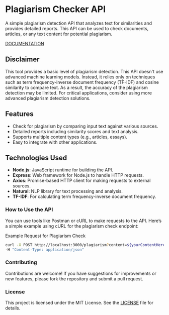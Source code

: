 # Plagiarism Checker API

A simple plagiarism detection API that analyzes text for similarities and provides detailed reports. This API can be used to check documents, articles, or any text content for potential plagiarism.

[DOCUMENTATION](DOCUMENTATION/README.md)

## Disclaimer

This tool provides a basic level of plagiarism detection. This API doesn't use advanced machine learning models. Instead, it relies only on techniques such as term frequency-inverse document frequency (TF-IDF) and cosine similarity to compare text. As a result, the accuracy of the plagiarism detection may be limited. For critical applications, consider using more advanced plagiarism detection solutions.

## Features

- Check for plagiarism by comparing input text against various sources.
- Detailed reports including similarity scores and text analysis.
- Supports multiple content types (e.g., articles, essays).
- Easy to integrate with other applications.

## Technologies Used

- **Node.js**: JavaScript runtime for building the API.
- **Express**: Web framework for Node.js to handle HTTP requests.
- **Axios**: Promise-based HTTP client for making requests to external sources.
- **Natural**: NLP library for text processing and analysis.
- **TF-IDF**: For calculating term frequency-inverse document frequency.

### How to Use the API
You can use tools like Postman or cURL to make requests to the API. Here’s a simple example using cURL for the plagiarism check endpoint:

Example Request for Plagiarism Check
```bash
curl -X POST http://localhost:3000/plagiarism?content=${yourContentHere}\
-H "Content-Type: application/json"
```

### Contributing
Contributions are welcome! If you have suggestions for improvements or new features, please fork the repository and submit a pull request.

### License
This project is licensed under the MIT License. See the [LICENSE](LICENSE) file for details.
